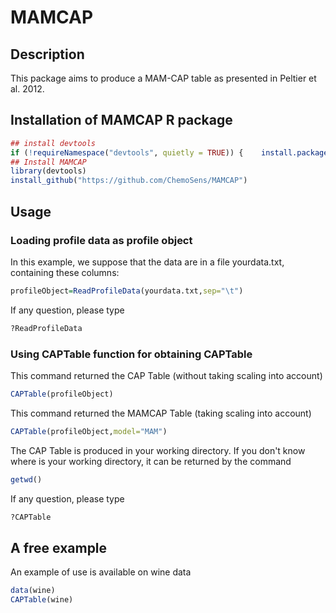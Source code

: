 # MAMCAP
## Description
This package aims to produce a MAM-CAP table as presented in Peltier et al. 2012.
## Installation of MAMCAP R package
```R
## install devtools
if (!requireNamespace("devtools", quietly = TRUE)) {    install.packages("devtools") }
## Install MAMCAP
library(devtools)
install_github("https://github.com/ChemoSens/MAMCAP")
```
## Usage
### Loading profile data as profile object
In this example, we suppose that the data are in a file yourdata.txt, containing these columns: 
```R
profileObject=ReadProfileData(yourdata.txt,sep="\t")
```
If any question, please type
```R
?ReadProfileData
```
### Using CAPTable function for obtaining CAPTable
This command returned the CAP Table (without taking scaling into account)
```R
CAPTable(profileObject)
```
This command returned the MAMCAP Table (taking scaling into account)
```R
CAPTable(profileObject,model="MAM")
```

The CAP Table is produced in your working directory. If you don't know where is your working directory, it can be returned by the command
```R
getwd()
```
If any question, please type
```R
?CAPTable
```
## A free example
An example of use is available on wine data
```R
data(wine)
CAPTable(wine)
```
